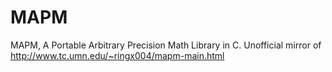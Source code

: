 MAPM
====

MAPM, A Portable Arbitrary Precision Math Library in C. Unofficial mirror of http://www.tc.umn.edu/~ringx004/mapm-main.html
